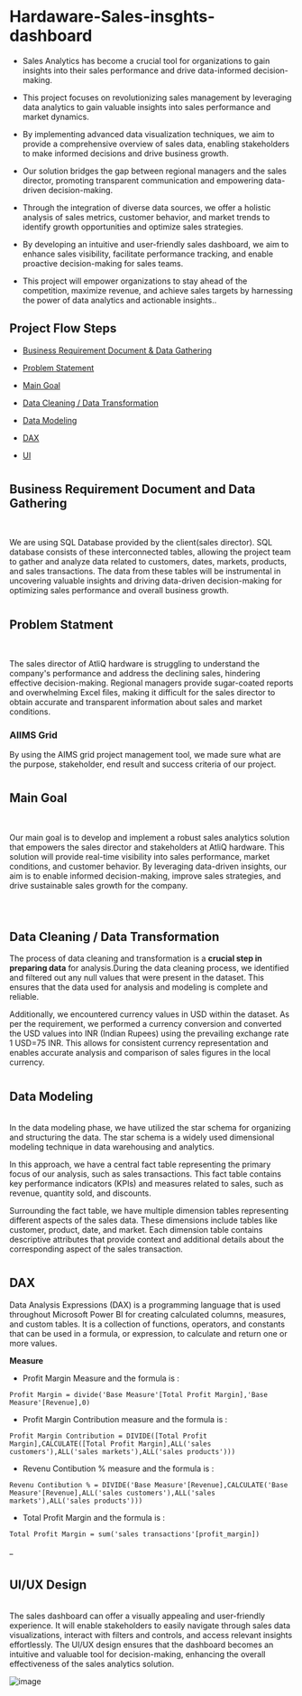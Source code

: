 # Hardaware-Sales-insghts-dashboard

+ Sales Analytics has become a crucial tool for organizations to gain insights into their sales performance and drive data-informed decision-making.
  
+ This project focuses on revolutionizing sales management by leveraging data analytics to gain valuable insights into sales performance and market dynamics.

+ By implementing advanced data visualization techniques, we aim to provide a comprehensive overview of sales data, enabling stakeholders to make informed decisions and drive business growth.

+ Our solution bridges the gap between regional managers and the sales director, promoting transparent communication and empowering data-driven decision-making.

+ Through the integration of diverse data sources, we offer a holistic analysis of sales metrics, customer behavior, and market trends to identify growth opportunities and optimize sales strategies.

+ By developing an intuitive and user-friendly sales dashboard, we aim to enhance sales visibility, facilitate performance tracking, and enable proactive decision-making for sales teams.

+ This project will empower organizations to stay ahead of the competition, maximize revenue, and achieve sales targets by harnessing the power of data analytics and actionable insights..
## Project Flow Steps 

* <p><a href="#link1">Business Requirement Document & Data Gathering</a></p>
* <p><a href="#link2">Problem Statement</a></p>
* <p><a href="#link3">Main Goal</a></p>
* <p><a href="#link4">Data Cleaning / Data Transformation</a></p>
* <p><a href="#link5">Data Modeling</a></p>
* <p><a href="#link6">DAX</a></p>
* <p><a href="#link7">UI</a></p>

# <h2 id="link1">Business Requirement Document and Data Gathering</h2>
<br>

We are  using SQL Database provided by the client(sales director). SQL database consists of these interconnected tables, allowing the project team to gather and analyze data related to customers, dates, markets, products, and sales transactions. The data from these tables will be instrumental in uncovering valuable insights and driving data-driven decision-making for optimizing sales performance and overall business growth.

# <h2 id="link2">Problem Statment</h2>
<br>

The sales director of AtliQ hardware is struggling to understand the company's performance and address the declining sales, hindering effective decision-making.
Regional managers provide sugar-coated reports and overwhelming Excel files, making it difficult for the sales director to obtain accurate and transparent information about sales and market conditions.
<br>
 ### AIIMS Grid
  By using the AIMS grid project management tool, we made sure what are the purpose, stakeholder, end result and success criteria of our project.


# <h2 id="link3">Main Goal</h2>
<br>

Our main goal is to develop and implement a robust sales analytics solution that empowers the sales director and stakeholders at AtliQ hardware. This solution will provide real-time visibility into sales performance, market conditions, and customer behavior. By leveraging data-driven insights, our aim is to enable informed decision-making, improve sales strategies, and drive sustainable sales growth for the company.

<br>

# <h2 id="link4">Data Cleaning / Data Transformation</h2>

The process of data cleaning and transformation is a __crucial step in preparing data__ for analysis.During the data cleaning process, we identified and filtered out any null values that were present in the dataset. This ensures that the data used for analysis and modeling is complete and reliable.

Additionally, we encountered currency values in USD within the dataset. As per the requirement, we performed a currency conversion and converted the USD values into INR (Indian Rupees) using the prevailing exchange rate 1 USD=75 INR. This allows for consistent currency representation and enables accurate analysis and comparison of sales figures in the local currency.
<br>
# <h2 id="link5">Data Modeling</h2>
<br>
In the data modeling phase, we have utilized the star schema for organizing and structuring the data. The star schema is a widely used dimensional modeling technique in data warehousing and analytics.

In this approach, we have a central fact table representing the primary focus of our analysis, such as sales transactions. This fact table contains key performance indicators (KPIs) and measures related to sales, such as revenue, quantity sold, and discounts.

Surrounding the fact table, we have multiple dimension tables representing different aspects of the sales data. These dimensions include tables like customer, product, date, and market. Each dimension table contains descriptive attributes that provide context and additional details about the corresponding aspect of the sales transaction.


# <h2 id="link6">DAX</h2>

Data Analysis Expressions (DAX) is a programming language that is used throughout Microsoft Power BI for creating calculated columns, measures, and custom tables. It is a collection of functions, operators, and constants that can be used in a formula, or expression, to calculate and return one or more values.

__Measure__

* Profit Margin Measure and the formula is : 
```
Profit Margin = divide('Base Measure'[Total Profit Margin],'Base Measure'[Revenue],0)
```

* Profit Margin Contribution measure and the formula is :

```
Profit Margin Contribution = DIVIDE([Total Profit Margin],CALCULATE([Total Profit Margin],ALL('sales customers'),ALL('sales markets'),ALL('sales products')))
```
* Revenu Contibution % measure and the formula is :

```
Revenu Contibution % = DIVIDE('Base Measure'[Revenue],CALCULATE('Base Measure'[Revenue],ALL('sales customers'),ALL('sales markets'),ALL('sales products')))
```

* Total Profit Margin and the formula is :
```
Total Profit Margin = sum('sales transactions'[profit_margin])
```
 
 _ 
<br>

# <h2 id="link7">UI/UX Design</h2>
<br>
The sales dashboard can offer a visually appealing and user-friendly experience. It will enable stakeholders to easily navigate through sales data visualizations, interact with filters and controls, and access relevant insights effortlessly. The UI/UX design ensures that the dashboard becomes an intuitive and valuable tool for decision-making, enhancing the overall effectiveness of the sales analytics solution.

![image](Images/HR_Final_Dashboard.JPG)

<br>
